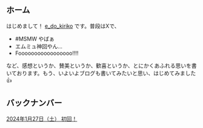 ## ホーム

はじめまして！ [e_do_kiriko](https://twitter.com/e_do_kiriko) です。普段はXで、

* #MSMW やばぁ
* エムミュ神回やん…
* Fooooooooooooooooo!!!!

など、感想というか、賛美というか、歓喜というか、とにかくあふれる思いを書いております。もう、いよいよブログも書いてみたいと思い、はじめてみました👍

## バックナンバー

[2024年1月27日（土） 初回！](docs/20240127.md)